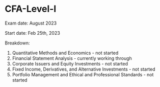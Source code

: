 # CFA-Level-I

Exam date: August 2023

Start date: Feb 25th, 2023

Breakdown:
1) Quantitative Methods and Economics - not started
2) Financial Statement Analysis - currently working through
3) Corporate Issuers and Equity Investments - not started
4) Fixed Income, Derivatives, and Alternative Investments - not started 
5) Portfolio Management and Ethical and Professional Standards - not started

